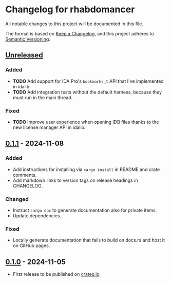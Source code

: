 # Changelog for rhabdomancer

All notable changes to this project will be documented in this file.

The format is based on [Keep a Changelog](https://keepachangelog.com/en/1.1.0/),
and this project adheres to [Semantic Versioning](https://semver.org/spec/v2.0.0.html).

## [Unreleased]

### Added

* **TODO** Add support for IDA Pro's `bookmarks_t` API that I've implemented in idalib.
* **TODO** Add integration tests without the default harness, because they must run in the main thread.

### Fixed

* **TODO** Improve user experience when opening IDB files thanks to the new license manager API in idalib.

## [0.1.1] - 2024-11-08

### Added

* Add instructions for installing via `cargo install` in README and crate comments.
* Add markdown links to version tags on release headings in CHANGELOG.

### Changed

* Instruct `cargo doc` to generate documentation also for private items.
* Update dependencies.

### Fixed

* Locally generate documentation that fails to build on docs.rs and host it on GitHub pages.

## [0.1.0] - 2024-11-05

* First release to be published on [crates.io](https://crates.io/).

[unreleased]: https://github.com/0xdea/rhabdomancer/compare/v0.1.1...HEAD

[0.1.1]: https://github.com/0xdea/rhabdomancer/compare/v0.1.0...0.1.1

[0.1.0]: https://github.com/0xdea/rhabdomancer/releases/tag/v0.1.0
